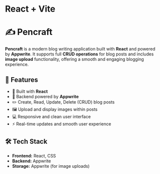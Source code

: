 # React + Vite

# ✍️ Pencraft

**Pencraft** is a modern blog writing application built with **React** and powered by **Appwrite**. It supports full **CRUD operations** for blog posts and includes **image upload** functionality, offering a smooth and engaging blogging experience.

## 🚀 Features

- 🧱 Built with **React**
- 🔐 Backend powered by **Appwrite**
- ✏️ Create, Read, Update, Delete (CRUD) blog posts
- 🖼️ Upload and display images within posts
- 💻 Responsive and clean user interface
- ⚡ Real-time updates and smooth user experience

## 🛠️ Tech Stack

- **Frontend:** React, CSS
- **Backend:** Appwrite
- **Storage:** Appwrite (for image uploads)
